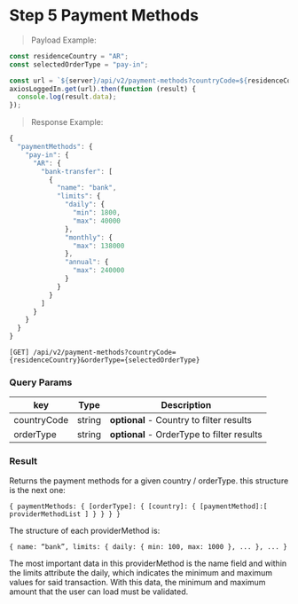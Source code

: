 # Step 5 Payment Methods

> Payload Example:

```javascript
const residenceCountry = "AR";
const selectedOrderType = "pay-in";

const url = `${server}/api/v2/payment-methods?countryCode=${residenceCountry}&orderType=${selectedOrderType}`;
axiosLoggedIn.get(url).then(function (result) {
  console.log(result.data);
});
```

> Response Example:

```javascript
{
  "paymentMethods": {
    "pay-in": {
      "AR": {
        "bank-transfer": [
          {
            "name": "bank",
            "limits": {
              "daily": {
                "min": 1800,
                "max": 40000
              },
              "monthly": {
                "max": 138000
              },
              "annual": {
                "max": 240000
              }
            }
          }
        ]
      }
    }
  }
}
```

`[GET] /api/v2/payment-methods?countryCode={residenceCountry}&orderType={selectedOrderType}`

### Query Params

| key         | Type   | Description                                             |
| ----------- | ------ | ------------------------------------------------------- |
| countryCode | string | <strong>optional</strong> - Country to filter results   |
| orderType   | string | <strong>optional</strong> - OrderType to filter results |

### Result

Returns the payment methods for a given country / orderType.
this structure is the next one:

`{ paymentMethods: { [orderType]: { [country]: { [paymentMethod]:[ providerMethodList ] } } } }`

The structure of each providerMethod is:

`{ name: “bank”, limits: { daily: { min: 100, max: 1000 }, ... }, ... }`

The most important data in this providerMethod is the name field and within the limits attribute the daily, which indicates the minimum and maximum values for said transaction. With this data, the minimum and maximum amount that the user can load must be validated.
